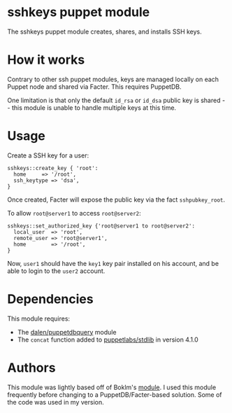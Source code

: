 sshkeys puppet module
=====================

The sshkeys puppet module creates, shares, and installs SSH keys.


How it works
============

Contrary to other ssh puppet modules, keys are managed locally on each
Puppet node and shared via Facter. This requires PuppetDB.

One limitation is that only the default `id_rsa` or `id_dsa` public key
is shared -- this module is unable to handle multiple keys at this time.

Usage
=====

Create a SSH key for a user:

```puppet
sshkeys::create_key { 'root':
  home     => '/root',
  ssh_keytype => 'dsa',
}
```

Once created, Facter will expose the public key via the fact `sshpubkey_root`.

To allow `root@server1` to access `root@server2`:

```puppet
sshkeys::set_authorized_key {'root@server1 to root@server2':
  local_user  => 'root',
  remote_user => 'root@server1',
  home        => '/root',
}
```

Now, `user1` should have the `key1` key pair installed on his account,
and be able to login to the `user2` account.

Dependencies
============

This module requires:

  * The [dalen/puppetdbquery](https://github.com/dalen/puppet-puppetdbquery) module
  * The `concat` function added to [puppetlabs/stdlib](https://github.com/puppetlabs/puppetlabs-stdlib) in version 4.1.0


Authors
=======

This module was lightly based off of Boklm's
[module](https://github.com/boklm/puppet-sshkeys). I used this module
frequently before changing to a PuppetDB/Facter-based solution. Some
of the code was used in my version.
